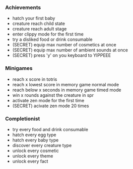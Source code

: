 ### Achievements
- hatch your first baby
- creature reach child state
- creature reach adult stage
- enter clippy mode for the first time
- try a disliked food or drink consumable
- (SECRET) equip max number of cosmetics at once
- (SECRET) equip max number of ambient sounds at once
- (SECRET) press 'y' on you keyboard to YIPPEEE

### Minigames
- reach x score in totris
- reach x lowest score in memory game normal mode
- reach below x seconds in memory game timed mode
- win x rounds against the creature in spr
- activate zen mode for the first time
- (SECRET) acivate zen mode 20 times

### Completionist
- try every food and drink consumable
- hatch every egg type
- hatch every baby type
- discover every creature type
- unlock every cosmetic
- unlock every theme
- unlock every fact
